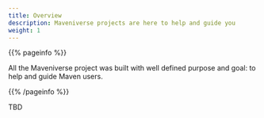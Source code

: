 ```yaml
---
title: Overview
description: Maveniverse projects are here to help and guide you
weight: 1
---
```


{{% pageinfo %}}

All the Maveniverse project was built with well defined purpose and goal: to help and guide Maven users.

{{% /pageinfo %}}

TBD